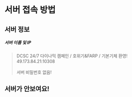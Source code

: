 # 서버 접속 방법

## 서버 정보

##### 서버 이름 및 IP
>DCSC 24/7 다이나믹 캠페인 / 호위기&FARP / 기본기체 환영!\
>49.173.84.21:10308\
>\
>서버 비밀번호 없음!

## 서버가 안보여요!
